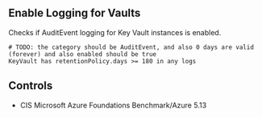 ## Enable Logging for Vaults

Checks if AuditEvent logging for Key Vault instances is enabled.

```ccl
# TODO: the category should be AuditEvent, and also 0 days are valid (forever) and also enabled should be true
KeyVault has retentionPolicy.days >= 180 in any logs
```

## Controls

* CIS Microsoft Azure Foundations Benchmark/Azure 5.13
